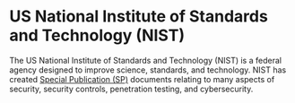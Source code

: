 # US National Institute of Standards and Technology (NIST)

The US National Institute of Standards and Technology (NIST) is a federal agency
designed to improve science, standards, and technology. NIST has created
[Special Publication (SP)](https://csrc.nist.gov/publications/sp) documents relating to 
many aspects of security, security controls, penetration testing, and cybersecurity.